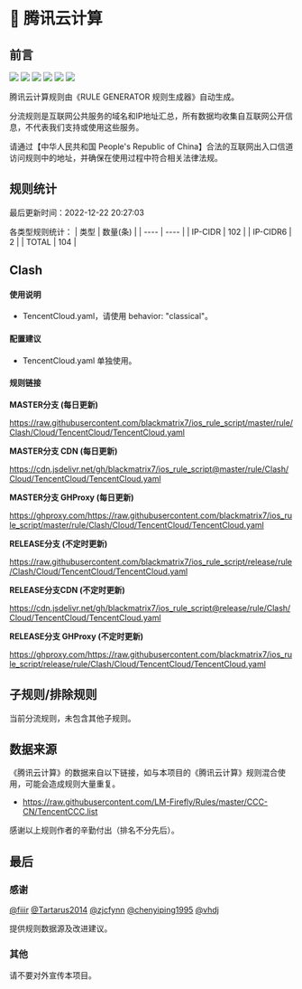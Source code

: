 # 🧸 腾讯云计算

## 前言

![](https://shields.io/badge/-移除重复规则-ff69b4) ![](https://shields.io/badge/-DOMAIN与DOMAIN--SUFFIX合并-green) ![](https://shields.io/badge/-DOMAIN--SUFFIX间合并-critical) ![](https://shields.io/badge/-DOMAIN与DOMAIN--KEYWORD合并-9cf) ![](https://shields.io/badge/-DOMAIN--SUFFIX与DOMAIN--KEYWORD合并-blue) ![](https://shields.io/badge/-IP--CIDR(6)合并-blueviolet) 

腾讯云计算规则由《RULE GENERATOR 规则生成器》自动生成。

分流规则是互联网公共服务的域名和IP地址汇总，所有数据均收集自互联网公开信息，不代表我们支持或使用这些服务。

请通过【中华人民共和国 People's Republic of China】合法的互联网出入口信道访问规则中的地址，并确保在使用过程中符合相关法律法规。

## 规则统计

最后更新时间：2022-12-22 20:27:03

各类型规则统计：
| 类型 | 数量(条)  | 
| ---- | ----  |
| IP-CIDR | 102  | 
| IP-CIDR6 | 2  | 
| TOTAL | 104  | 


## Clash 

#### 使用说明
- TencentCloud.yaml，请使用 behavior: "classical"。

#### 配置建议
- TencentCloud.yaml 单独使用。

#### 规则链接
**MASTER分支 (每日更新)**

https://raw.githubusercontent.com/blackmatrix7/ios_rule_script/master/rule/Clash/Cloud/TencentCloud/TencentCloud.yaml

**MASTER分支 CDN (每日更新)**

https://cdn.jsdelivr.net/gh/blackmatrix7/ios_rule_script@master/rule/Clash/Cloud/TencentCloud/TencentCloud.yaml

**MASTER分支 GHProxy (每日更新)**

https://ghproxy.com/https://raw.githubusercontent.com/blackmatrix7/ios_rule_script/master/rule/Clash/Cloud/TencentCloud/TencentCloud.yaml

**RELEASE分支 (不定时更新)**

https://raw.githubusercontent.com/blackmatrix7/ios_rule_script/release/rule/Clash/Cloud/TencentCloud/TencentCloud.yaml

**RELEASE分支CDN (不定时更新)**

https://cdn.jsdelivr.net/gh/blackmatrix7/ios_rule_script@release/rule/Clash/Cloud/TencentCloud/TencentCloud.yaml

**RELEASE分支 GHProxy (不定时更新)**

https://ghproxy.com/https://raw.githubusercontent.com/blackmatrix7/ios_rule_script/release/rule/Clash/Cloud/TencentCloud/TencentCloud.yaml

## 子规则/排除规则


当前分流规则，未包含其他子规则。

## 数据来源

《腾讯云计算》的数据来自以下链接，如与本项目的《腾讯云计算》规则混合使用，可能会造成规则大量重复。

- https://raw.githubusercontent.com/LM-Firefly/Rules/master/CCC-CN/TencentCCC.list


感谢以上规则作者的辛勤付出（排名不分先后）。

## 最后

### 感谢

[@fiiir](https://github.com/fiiir) [@Tartarus2014](https://github.com/Tartarus2014) [@zjcfynn](https://github.com/zjcfynn) [@chenyiping1995](https://github.com/chenyiping1995) [@vhdj](https://github.com/vhdj)

提供规则数据源及改进建议。

### 其他

请不要对外宣传本项目。